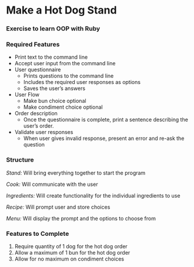 # Make a Hot Dog Stand

### Exercise to learn OOP with Ruby

### Required Features
* Print text to the command line
* Accept user input from the command line
* User questionnaire
   * Prints questions to the command line
   * Includes the required user responses as options
   * Saves the user’s answers
* User Flow
   * Make bun choice optional
   * Make condiment choice optional
* Order description
   * Once the questionnaire is complete, print a sentence describing the user’s order.
* Validate user responses
   * When user gives invalid response, present an error and re-ask the question

### Structure
_Stand:_ Will bring everything together to start the program

_Cook:_ Will communicate with the user

_Ingredients:_ Will create functionality for the individual ingredients to use

_Recipe:_ Will prompt user and store choices

_Menu:_ Will display the prompt and the options to choose from

### Features to Complete
1. Require quantity of 1 dog for the hot dog order
1. Allow a maximum of 1 bun for the hot dog order
1. Allow for no maximum on condiment choices
